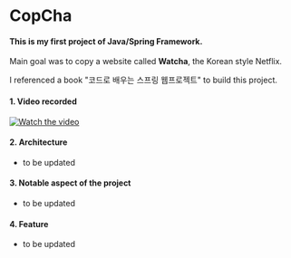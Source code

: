 # CopCha

#### This is my first project of Java/Spring Framework.

Main goal was to copy a website called **Watcha**, the Korean style Netflix.

I referenced a book "코드로 배우는 스프링 웹프로젝트" to build this project.

#### 1. Video recorded

[![Watch the video](http://img.youtube.com/vi/SzyltXUsS8I/0.png)](https://youtu.be/SzyltXUsS8I)

#### 2. Architecture

- to be updated

#### 3. Notable aspect of the project

- to be updated

#### 4. Feature 

- to be updated
